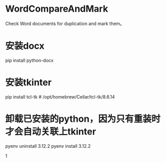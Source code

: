 # WordCompareAndMark
Check Word documents for duplication and mark them。

# 安装docx
pip install python-docx

# 安装tkinter
pip install tcl-tk # /opt/homebrew/Cellar/tcl-tk/8.6.14

# 卸载已安装的python，因为只有重装时才会自动关联上tkinter
pyenv uninstall 3.12.2
pyenv install 3.12.2

1
